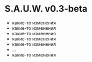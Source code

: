 # S.A.U.W. v0.3-beta

* какие-то изменения
* какие-то изменения
* какие-то изменения
* какие-то изменения
* какие-то изменения
* ...
* какие-то изменения